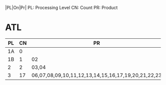 |PL|On|Pr|
PL: Processing Level
CN: Count
PR: Product

# ATL

|PL|CN|PR|
|--|--|--|
|1A|0 |  |
|1B|1 |02|
|2 |2 |03,04|
|3 |17|06,07,08,09,10,11,12,13,14,15,16,17,19,20,21,22,23|

